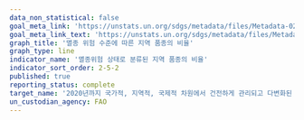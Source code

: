 ```yaml
---
data_non_statistical: false
goal_meta_link: 'https://unstats.un.org/sdgs/metadata/files/Metadata-02-05-02.pdf'
goal_meta_link_text: 'https://unstats.un.org/sdgs/metadata/files/Metadata-02-05-02.pdf'
graph_title: '멸종 위험 수준에 따른 지역 품종의 비율'
graph_type: line
indicator_name: '멸종위험 상태로 분류된 지역 품종의 비율'
indicator_sort_order: 2-5-2
published: true
reporting_status: complete
target_name: '2020년까지 국가적, 지역적, 국제적 차원에서 건전하게 관리되고 다변화된 종자 및 식물은행 등을 통해 종자, 재배식물, 가축과 사육동물 및 관련 야생종의 유전적 다양성을 유지하고, 유전자원과 관련 전통지식의 이용으로부터 발생하는 이익의 공정하고 공평한 분배에 대한 접근을 개선'
un_custodian_agency: FAO
---
```

